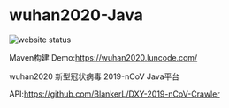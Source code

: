 # wuhan2020-Java

![website status](https://img.shields.io/website?url=https://wuhan2020.luncode.com "website status")

Maven构建
Demo:https://wuhan2020.luncode.com/

wuhan2020  新型冠状病毒 2019-nCoV    Java平台

API:https://github.com/BlankerL/DXY-2019-nCoV-Crawler
